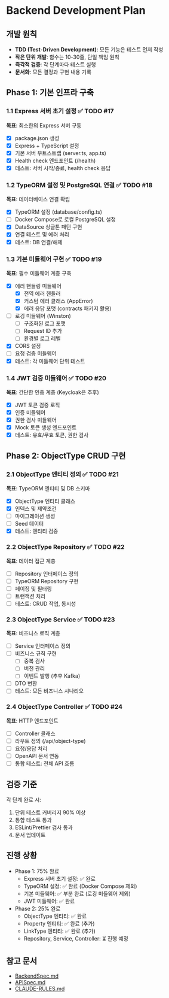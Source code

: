 # Backend Development Plan

## 개발 원칙

- **TDD (Test-Driven Development)**: 모든 기능은 테스트 먼저 작성
- **작은 단위 개발**: 함수는 10-30줄, 단일 책임 원칙
- **즉각적 검증**: 각 단계마다 테스트 실행
- **문서화**: 모든 결정과 구현 내용 기록

## Phase 1: 기본 인프라 구축

### 1.1 Express 서버 초기 설정 ✅ TODO #17

**목표**: 최소한의 Express 서버 구동

- [x] package.json 생성
- [x] Express + TypeScript 설정
- [x] 기본 서버 부트스트랩 (server.ts, app.ts)
- [x] Health check 엔드포인트 (/health)
- [x] 테스트: 서버 시작/종료, health check 응답

### 1.2 TypeORM 설정 및 PostgreSQL 연결 ✅ TODO #18

**목표**: 데이터베이스 연결 확립

- [x] TypeORM 설정 (database/config.ts)
- [ ] Docker Compose로 로컬 PostgreSQL 설정
- [x] DataSource 싱글톤 패턴 구현
- [x] 연결 테스트 및 에러 처리
- [x] 테스트: DB 연결/해제

### 1.3 기본 미들웨어 구현 ✅ TODO #19

**목표**: 필수 미들웨어 계층 구축

- [x] 에러 핸들링 미들웨어
  - [x] 전역 에러 핸들러
  - [x] 커스텀 에러 클래스 (AppError)
  - [x] 에러 응답 포맷 (contracts 패키지 활용)
- [ ] 로깅 미들웨어 (Winston)
  - [ ] 구조화된 로그 포맷
  - [ ] Request ID 추가
  - [ ] 환경별 로그 레벨
- [x] CORS 설정
- [ ] 요청 검증 미들웨어
- [x] 테스트: 각 미들웨어 단위 테스트

### 1.4 JWT 검증 미들웨어 ✅ TODO #20

**목표**: 간단한 인증 계층 (Keycloak은 추후)

- [x] JWT 토큰 검증 로직
- [x] 인증 미들웨어
- [x] 권한 검사 미들웨어
- [x] Mock 토큰 생성 엔드포인트
- [x] 테스트: 유효/무효 토큰, 권한 검사

## Phase 2: ObjectType CRUD 구현

### 2.1 ObjectType 엔티티 정의 ✅ TODO #21

**목표**: TypeORM 엔티티 및 DB 스키마

- [x] ObjectType 엔티티 클래스
- [x] 인덱스 및 제약조건
- [ ] 마이그레이션 생성
- [ ] Seed 데이터
- [x] 테스트: 엔티티 검증

### 2.2 ObjectType Repository ✅ TODO #22

**목표**: 데이터 접근 계층

- [ ] Repository 인터페이스 정의
- [ ] TypeORM Repository 구현
- [ ] 페이징 및 필터링
- [ ] 트랜잭션 처리
- [ ] 테스트: CRUD 작업, 동시성

### 2.3 ObjectType Service ✅ TODO #23

**목표**: 비즈니스 로직 계층

- [ ] Service 인터페이스 정의
- [ ] 비즈니스 규칙 구현
  - [ ] 중복 검사
  - [ ] 버전 관리
  - [ ] 이벤트 발행 (추후 Kafka)
- [ ] DTO 변환
- [ ] 테스트: 모든 비즈니스 시나리오

### 2.4 ObjectType Controller ✅ TODO #24

**목표**: HTTP 엔드포인트

- [ ] Controller 클래스
- [ ] 라우트 정의 (/api/object-type)
- [ ] 요청/응답 처리
- [ ] OpenAPI 문서 연동
- [ ] 통합 테스트: 전체 API 흐름

## 검증 기준

각 단계 완료 시:

1. 단위 테스트 커버리지 90% 이상
2. 통합 테스트 통과
3. ESLint/Prettier 검사 통과
4. 문서 업데이트

## 진행 상황

- Phase 1: 75% 완료
  - Express 서버 초기 설정: ✅ 완료
  - TypeORM 설정: ✅ 완료 (Docker Compose 제외)
  - 기본 미들웨어: ✅ 부분 완료 (로깅 미들웨어 제외)
  - JWT 미들웨어: ✅ 완료
- Phase 2: 25% 완료
  - ObjectType 엔티티: ✅ 완료
  - Property 엔티티: ✅ 완료 (추가)
  - LinkType 엔티티: ✅ 완료 (추가)
  - Repository, Service, Controller: ⏳ 진행 예정

## 참고 문서

- [BackendSpec.md](../BackendSpec.md)
- [APISpec.md](../APISpec.md)
- [CLAUDE-RULES.md](../CLAUDE-RULES.md)
